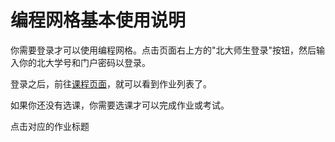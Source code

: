 # 编程网格基本使用说明

你需要登录才可以使用编程网格。点击页面右上方的"北大师生登录"按钮，然后输入你的北大学号和门户密码以登录。

登录之后，前往[课程页面](https://programming.pku.edu.cn/course/0b0ead5e1550494cb060fca75d9e2604/)，就可以看到作业列表了。

如果你还没有选课，你需要选课才可以完成作业或考试。

点击对应的作业标题